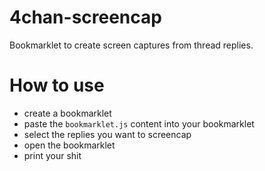 # 4chan-screencap
Bookmarklet to create screen captures from thread replies.

# How to use

- create a bookmarklet
- paste the `bookmarklet.js` content into your bookmarklet
- select the replies you want to screencap
- open the bookmarklet
- print your shit
